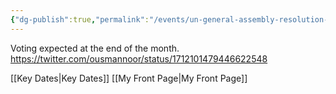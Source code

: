 ```yaml
---
{"dg-publish":true,"permalink":"/events/un-general-assembly-resolution-on-lethal-autonomous-weapons-systems-tabled/","tags":["#event","#unitednations"]}
---
```


Voting expected at the end of the month.
https://twitter.com/ousmannoor/status/1712101479446622548

[[Key Dates\|Key Dates]]
[[My Front Page\|My Front Page]]



